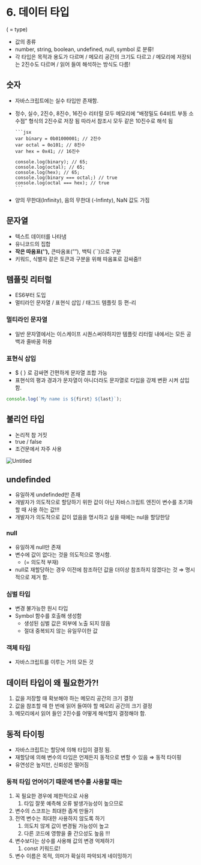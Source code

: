 # 6. 데이터 타입

( = type)

- 값의 종류
- number, string, boolean, undefined, null, symbol 로 분류!
- 각 타입은 목적과 용도가 다르며 / 메모리 공간의 크기도 다르고 / 메모리에 저장되는 2진수도 다르며 / 읽어 들여 해석하는 방식도 다름!

## 숫자

- 자바스크립트에는 실수 타입만 존재함.
- 정수, 실수, 2진수, 8진수, 16진수 리터럴 모두 메모리에 “배정밀도 64비트 부동 소수점” 형식의 2진수로 저장 됨
  따라서 참조시 모두 같은 10진수로 해석 됨

      ```jsx
      var binary = 0b01000001; // 2진수
      var octal = 0o101; // 8진수
      var hex = 0x41; // 16진수

      console.log(binary); // 65;
      console.log(octal); // 65;
      console.log(hex); // 65;
      console.log(binary === octal;) // true
      console.log(octal === hex); // true
      ```

- 양의 무한대(Infinity), 음의 무한대 (-Infinty), NaN 값도 가짐

## 문자열

- 텍스트 데이터를 나타냄
- 유니코드의 집합
- **작은 따옴표(’’),** 큰따옴표(””), 백틱 (``)으로 구분
- 키워드, 식별자 같은 토큰과 구분을 위해 따옴표로 감싸줌!!

## 템플릿 리터럴

- ES6부터 도입
- 멀티라인 문자열 / 표현식 삽입 / 태그드 템플릿 등 편-리

### 멀티라인 문자열

- 일반 문자열에서는 이스케이프 시퀀스써야하지만 템플릿 리터럴 내에서는 모든 공백과 줄바꿈 허용

### 표현식 삽입

- $ { } 로 감싸면 간편하게 문자열 조합 가능
- 표현식의 평과 경과가 문자열이 아니더라도 문자열로 타입을 강제 변환 시켜 삽입함.

```jsx
console.log(`My name is ${first} ${last}`);
```

## 불리언 타입

- 논리적 참 거짓
- true / false
- 조건문에서 자주 사용

![Untitled](https://prod-files-secure.s3.us-west-2.amazonaws.com/7ad86236-f6d6-4580-b6eb-a551d5eb5146/bd4f61cb-a81b-46a9-b6ae-6d95e292c91a/Untitled.png)

## undefinded

- 유일하게 undefinded만 존재
- 개발자가 의도적으로 할당하기 위한 값이 아닌 자바스크립트 엔진이 변수를 초기화 할 때 사용 하는 값!!!
- 개발자가 의도적으로 값이 없음을 명시하고 싶을 때에는 nul을 할당한당

### null

- 유일하게 null만 존재
- 변수에 값이 없다는 것을 의도적으로 명시함.
  - (= 의도적 부재)
- null로 재할당하는 경우 이전에 참조하던 값을 더이상 참조하지 않겠다는 것 ⇒ 명시적으로 제거 함.

### 심벌 타입

- 변경 불가능한 원시 타입
- Symbol 함수를 호출해 생성함
  - 생성된 심벌 값은 외부에 노출 되지 않음
  - 절대 중복되지 않는 유일무이한 값

### 객체 타입

- 자바스크립트를 이루는 거의 모든 것

## 데이터 타입이 왜 필요한가?!

1. 값을 저장할 때 확보해야 하는 메모리 공간의 크기 결정
2. 값을 참조할 때 한 번에 읽어 들여야 할 메모리 공간의 크기 결정
3. 메모리에서 읽어 들인 2진수를 어떻게 해석할지 결정해야 함.

## 동적 타이핑

- 자바스크립트는 할당에 의해 타입이 결정 됨.
- 재할당에 의해 변수의 타입은 언제든지 동적으로 변할 수 있음
  ⇒ 동적 타이핑
- 유연성은 높지만, 신뢰성은 떨어짐

### 동적 타입 언어이기 때문에 변수를 사용할 때는

1. 꼭 필요한 경우에 제한적으로 사용
   1. 타입 잘못 예측해 오류 발생가능성이 높으므로
2. 변수의 스코프는 최대한 좁게 만들기
3. 전역 변수는 최대한 사용하지 않도록 하기
   1. 의도치 않게 값이 변경될 가능성이 높고
   2. 다른 코드에 영향을 줄 간으성도 높음 !!!
4. 변수보다는 상수를 사용해 값의 변경 억제하기
   1. const 키워드로!
5. 변수 이름은 목적, 의미가 확실히 파악되게 네이밍하기
